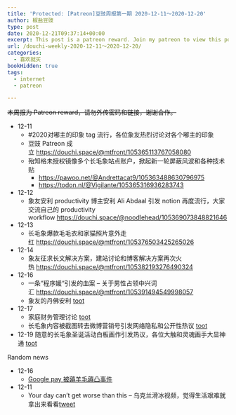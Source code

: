 ```yaml
---
title: 'Protected: [Patreon]豆豉周报第一期 2020-12-11～2020-12-20'
author: 椒盐豆豉
type: post
date: 2020-12-21T09:37:14+00:00
excerpt: This post is a patreon reward. Join my patreon to view this post.
url: /douchi-weekly-2020-12-11～2020-12-20/
categories:
  - 喜欢就买
bookHidden: true
tags:
  - internet
  - patreon

---
```

~~本周报为 Patreon reward，请勿外传密码和链接，谢谢合作。~~

- 12-11
    - #2020对嘟主的印象 tag 流行，各位象友热烈讨论对各个嘟主的印象
    - 豆豉 Patreon 成立 https://douchi.space/@mtfront/105365113767058080
    - 殆知格未授权镜像多个长毛象站点账户，掀起新一轮屏蔽风波和各种技术贴
        - https://pawoo.net/@Andrettacat9/105363488630796975
        - https://todon.nl/@Vigilante/105365316936283743
- 12-12
    - 象友安利 productivity 博主安利 Ali Abdaal 引发 notion 再度流行，大家交流自己的 productivity workflow https://douchi.space/@noodlehead/105369073848821646
- 12-13
    - 长毛象爆款毛毛衣和家猫照片意外走红 https://douchi.space/@mtfront/105376503425265026
- 12-14
    - 象友征求长文解决方案，建站讨论和博客解决方案再次火热 https://douchi.space/@mtfront/105382193276490324
- 12-16
    - 一条“程序媛“引发的血案 – 关于男性占领中兴词汇 https://douchi.space/@mtfront/105391494549998057
    - 象友的丹佛安利 [toot](https://douchi.space/@PigeonAdultman/105392730784713121)
- 12-17
    - 家庭财务管理讨论 [toot](https://douchi.space/@PigeonAdultman/105398449922040438)
    - 长毛象内容被截图转去微博营销号引发网络隐私和公开性热议 [toot](https://alive.bar/@RyuoYaegashi/105398681945675739 https://tzcafe.com/@dimlau/105399796277428498 https://mastodon.online/@zhangwang/105400638054947165)
- 12-19 随意的长毛象圣诞活动白板画作引发热议，各位大触和灵魂画手大显神通 [toot](https://go5.dev/@madstick/105408819364154918)

Random news

- 12-16
    - [Google pay 被薅羊毛薅凸事件](https://mp.weixin.qq.com/s/LHW_QIDN02kDlqwImremzg)
- 12-11
    - Your day can’t get worse than this – 乌克兰滑冰视频，觉得生活艰难就拿出来看看[tweet](https://twitter.com/CBSNews/status/1337468435085799425?s=19)

